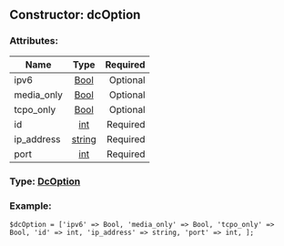## Constructor: dcOption  

### Attributes:

| Name     |    Type       | Required |
|----------|:-------------:|---------:|
|ipv6|[Bool](../types/Bool.md) | Optional|
|media\_only|[Bool](../types/Bool.md) | Optional|
|tcpo\_only|[Bool](../types/Bool.md) | Optional|
|id|[int](../types/int.md) | Required|
|ip\_address|[string](../types/string.md) | Required|
|port|[int](../types/int.md) | Required|


### Type: [DcOption](../types/DcOption.md)

### Example:


```
$dcOption = ['ipv6' => Bool, 'media_only' => Bool, 'tcpo_only' => Bool, 'id' => int, 'ip_address' => string, 'port' => int, ];
```